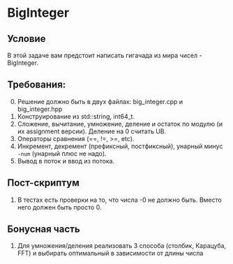 # BigInteger

## Условие

В этой задаче вам предстоит написать гигачада из мира чисел - BigInteger.

## Требования:

0. Решение должно быть в двух файлах: big_integer.cpp и big_integer.hpp
1. Конструирование из std::string, int64_t.
2. Сложение, вычитание, умножение, деление и остаток по модулю (и их assignment версии). Деление на 0 считать UB.
3. Операторы сравнения (==, !=, >=, etc).
4. Инкремент, декремент (префиксный, постфиксный), унарный минус `-num` (унарный плюс не надо).
5. Вывод в поток и ввод из потока.

## Пост-скриптум

1. В тестах есть проверки на то, что числа -0 не должно быть. Вместо него должен быть просто 0.

## Бонусная часть

1. Для умножения/деления реализовать 3 способа (столбик, Карацуба, FFT) и выбирать оптимальный в зависимости от длины числа
